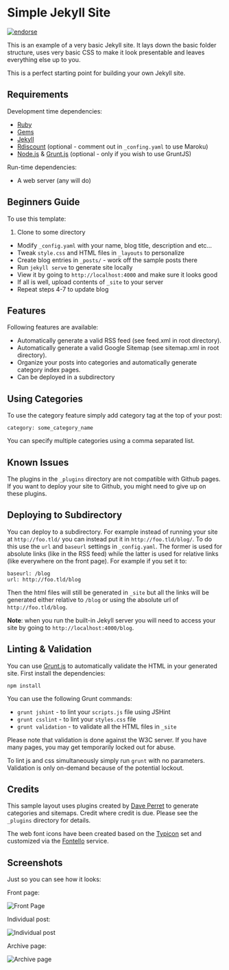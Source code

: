 Simple Jekyll Site
===

[![endorse](https://api.coderwall.com/luke/endorsecount.png)](https://coderwall.com/luke)

This is an example of a very basic Jekyll site. It lays down the basic folder structure, uses very basic CSS to make it look presentable and leaves everything else up to you.

This is a perfect starting point for building your own Jekyll site.

Requirements
------------

Development time dependencies:

* [Ruby][rb]
* [Gems][gm]
* [Jekyll][jk]
* [Rdiscount][rd] (optional - comment out in `_confing.yaml` to use Maroku)
* [Node.js][no] & [Grunt.js][gr] (optional - only if you wish to use GruntJS)

Run-time dependencies:

* A web server (any will do)


Beginners Guide
---------------

To use this template:

1. Clone to some directory
* Modify `_config.yaml` with your name, blog title, description and etc...
* Tweak `style.css` and HTML files in `_layouts` to personalize
* Create blog entries in `_posts/` - work off the sample posts there
* Run `jekyll serve` to generate site locally
* View it by going to `http://localhost:4000` and make sure it looks good
* If all is well, upload contents of `_site` to your server
* Repeat steps 4-7 to update blog

Features
--------

Following features are available:

* Automatically generate a valid RSS feed (see feed.xml in root directory).
* Automatically generate a valid Google Sitemap (see sitemap.xml in root directory).
* Organize your posts into categories and automatically generate category index pages.
* Can be deployed in a subdirectory

Using Categories
----------------

To use the category feature simply add category tag at the top of your post:

    category: some_category_name

You can specify multiple categories using a comma separated list.

Known Issues
------------

The plugins in the `_plugins` directory are not compatible with Github pages. If you want to deploy your site to Github, you might need to give up on these plugins.

Deploying to Subdirectory
-------------------------

You can deploy to a subdirectory. For example instead of running your site at `http://foo.tld/` you can instead put it in `http://foo.tld/blog/`. To do this use the `url` and  `baseurl` settings in `_config.yaml`. The former is used for absolute links (like in the RSS feed) while the latter is used for relative links (like everywhere on the front page). For example if you set it to:

    baseurl: /blog
    url: http://foo.tld/blog

Then the html files will still be generated in `_site` but all the links will be generated either relative to `/blog` or using the absolute url of `http://foo.tld/blog`. 

**Note**: when you run the built-in Jekyll server you will need to access your site by going to `http://localhost:4000/blog`.

Linting & Validation
---

You can use [Grunt.js][gr] to automatically validate the HTML in your generated site. First install the dependencies:

    npm install

You can use the following Grunt commands:

- `grunt jshint` - to lint your `scripts.js` file using JSHint
- `grunt csslint` - to lint your `styles.css` file
- `grunt validation` - to validate all the HTML files in `_site`

Please note that validation is done against the W3C server. If you have many pages, you may get temporarily locked out for abuse.

To lint js and css simultaneously simply run `grunt` with no parameters. Validation is only on-demand because of the potential lockout.


Credits
-------

This sample layout uses plugins created by [Dave Perret][dp] to generate categories and sitemaps. Credit where credit is due. Please see the `_plugins` directory for details.

The web font icons have been created based on the [Typicon][ty] set and customized via the [Fontello][fo] service.


Screenshots
-----------

Just so you can see how it looks:

Front page:  
  
![Front Page](http://i.imgur.com/WeXFkWn.jpg) 
  
Individual post:
  
![Individual post](http://i.imgur.com/o6sSJEt.jpg) 
  
Archive page:
  
![Archive page](http://i.imgur.com/Fmy6FPt.jpg) 


[rb]: http://www.ruby-lang.org/
[gm]: http://rubygems.org/
[jk]: https://github.com/mojombo/jekyll
[rd]: https://github.com/rtomayko/rdiscount/
[dp]: http://recursive-design.com
[gr]: http://gruntjs.com
[no]: http://nodejs.com

[ty]: http://typicons.com/
[fo]: http://fontello.com/

